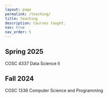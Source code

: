```yaml
---
layout: page
permalink: /teaching/
title: teaching
description: Courses taught.
nav: true
nav_order: 5
---
```


## Spring 2025
COSC 4337 Data Science II

## Fall 2024
COSC 1336 Computer Science and Programming
